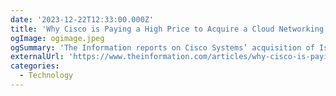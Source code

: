 ```yaml
---
date: '2023-12-22T12:33:00.000Z'
title: 'Why Cisco is Paying a High Price to Acquire a Cloud Networking Startup                                                                                                                                                  '
ogImage: ogimage.jpeg
ogSummary: 'The Information reports on Cisco Systems’ acquisition of Isovalent, a cloud networking and security startup backed by Google and Microsoft'
externalUrl: 'https://www.theinformation.com/articles/why-cisco-is-paying-a-high-price-to-acquire-a-cloud-networking-startup'
categories:
  - Technology
---
```

